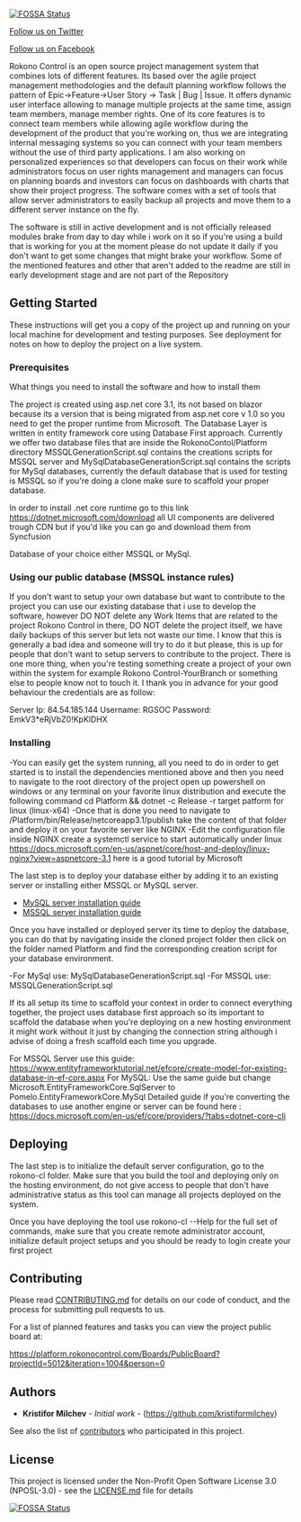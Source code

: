 
[![FOSSA Status](https://app.fossa.io/api/projects/git%2Bgithub.com%2FKristiforMilchev%2FRokonoControl.svg?type=shield)](https://app.fossa.io/projects/git%2Bgithub.com%2FKristiforMilchev%2FRokonoControl?ref=badge_shield)

<link href="social-media-buttons.min.css" rel="stylesheet">

<a href="https://twitter.com/RokonoC" class="ss-btn-twitter">Follow us on Twitter</a>

<a href="https://www.facebook.com/Rokono-Control-107429234338967" class="ss-btn-twitter">Follow us on Facebook</a>



Rokono Control is an open source project management system that combines lots of different features. Its based over the agile project management methodologies and the default planning workflow follows the pattern of Epic->Feature->User Story -> Task | Bug | Issue. It offers dynamic user interface allowing to manage multiple projects at the same time, assign team members, manage member rights. One of its core features is to connect team members while allowing agile workflow during the development of the product that you're working on, thus we are integrating internal messaging systems so you can connect with your team members without the use of third party applications. I am also working on personalized experiences so that developers can focus on their work while administrators focus on user rights management and managers can focus on planning boards and investors can focus on dashboards with charts that show  their project progress. The software comes with a set of tools that allow server administrators to easily backup all projects and move them to a different server instance on the fly.

The software is still in active development and is not officially released modules brake from day to day while i work on it so if you're using a build that is working for you
at the moment please do not update it daily if you don't want to get some changes that might brake your workflow. Some of the mentioned features and other that aren't added to the readme are still in early development stage and are not part of the Repository
## Getting Started

These instructions will get you a copy of the project up and running on your local machine for development and testing purposes. See deployment for notes on how to deploy the project on a live system.

### Prerequisites

What things you need to install the software and how to install them

The project is created using asp.net core 3.1, its not based on blazor because its a version that is being migrated from asp.net core v 1.0 so you need to get the proper runtime from Microsoft.
The Database Layer is written in entity framework core using Database First approach.
Currently we offer two database files that are inside the RokonoContol/Platform directory MSSQLGenerationScript.sql contains the creations scripts for MSSQL server
and MySqlDatabaseGenerationScript.sql contains the scripts for MySql databases, currently the default database that is used for testing is MSSQL so if you're doing a clone make sure to scaffold your proper database.

In order to install .net core runtime go to this link https://dotnet.microsoft.com/download all UI components are delivered trough CDN but if you'd like you can go and download them from Syncfusion 

Database of your choice either MSSQL or MySql.

### Using our public database (MSSQL instance rules) 
If you don't want to setup your own database but want to contribute to the project you can use our existing database that i use to develop the software, however DO NOT delete any Work Items that are related to the project Rokono Control in there, DO NOT delete the project itself, we have daily backups of this server but lets not waste our time. I know that this is generally a bad idea and someone will try to do it but please, this is up for people that don't want to setup servers to contribute to the project. There is one more thing, when you're testing something create a project of your own within the system for example Rokono Control-YourBranch or something else to people know not to touch it. I thank you in advance for your good behaviour the credentials are as follow:

Server Ip: 84.54.185.144
Username: RGSOC
Password: EmkV3*eRjVbZ0!KpKlDHX
 

### Installing
 
 -You can easily get the system running, all you need to do in order to get started is to install the dependencies mentioned above and then you need to navigate to the root directory of the project
 open up powershell on windows or any terminal on your favorite linux distribution and execute the following command cd Platform && dotnet -c Release -r target patform for linux (linux-x64)
 -Once that is done you need to navigate to /Platform/bin/Release/netcoreapp3.1/publish take the content of that folder and deploy it on your favorite server like NGINX 
 -Edit the configuration file inside NGINX create a systemctl service to start automatically under linux https://docs.microsoft.com/en-us/aspnet/core/host-and-deploy/linux-nginx?view=aspnetcore-3.1 here is a good tutorial by Microsoft

The last step is to deploy your database either by adding it to an existing server or installing either MSSQL or MySQL server. 

- [MySQL server installation guide](https://dev.mysql.com/doc/mysql-installation-excerpt/5.7/en/) 
- [MSSQL server installation guide](https://docs.microsoft.com/en-us/sql/database-engine/install-windows/install-sql-server?view=sql-server-ver15)

Once you have installed or deployed server its time to deploy the database, you can do that by navigating inside the cloned project folder then click on the folder named Platform and find the corresponding creation script for your database environment. 

-For MySql use: MySqlDatabaseGenerationScript.sql
-For MSSQL use: MSSQLGenerationScript.sql

If its all setup its time to scaffold your context in order to connect everything together, the project uses database first approach so its important to scaffold the database when you're deploying on a new hosting environment it might work without it just by changing the connection string although i advise of doing a fresh scaffold each time you upgrade.

For MSSQL Server use this guide: 
https://www.entityframeworktutorial.net/efcore/create-model-for-existing-database-in-ef-core.aspx
For MySQL:
Use the same guide but change  Microsoft.EntityFrameworkCore.SqlServer to Pomelo.EntityFrameworkCore.MySql
Detailed guide if you're converting the databases to use another engine or server can be found here :
https://docs.microsoft.com/en-us/ef/core/providers/?tabs=dotnet-core-cli

## Deploying

The last step is to initialize the default server configuration, go to the rokono-cl folder. Make sure that you build the tool and deploying only on the hosting environment, do not give access to people that don't have administrative status as this tool can manage all projects deployed on the system.

Once you have deploying the tool use rokono-cl --Help for the full set of commands, make sure that you create remote administrator account, initialize default project setups and you should be ready to login create your first project 

## Contributing

Please read [CONTRIBUTING.md](https://github.com/KristiforMilchev/RokonoControl/blob/master/Contributing.md) for details on our code of conduct, and the process for submitting pull requests to us.

For a list of planned features and tasks you can view the project public board at:


https://platform.rokonocontrol.com/Boards/PublicBoard?projectId=5012&iteration=1004&person=0
## Authors

* **Kristifor Milchev** - *Initial work* - (https://github.com/kristiformilchev)

See also the  list of [contributors](https://github.com/KristiforMilchev/RokonoControl/blob/master/CODE_OF_CONDUCT.md) who participated in this project.

## License

This project is licensed under the Non-Profit Open Software License 3.0 (NPOSL-3.0) - see the [LICENSE.md](https://github.com/KristiforMilchev/RokonoControl/blob/master/License.md) file for details



[![FOSSA Status](https://app.fossa.io/api/projects/git%2Bgithub.com%2FKristiforMilchev%2FRokonoControl.svg?type=large)](https://app.fossa.io/projects/git%2Bgithub.com%2FKristiforMilchev%2FRokonoControl?ref=badge_large)
